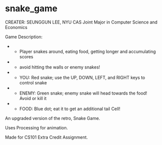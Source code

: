 # snake_game

CREATER: SEUNGGUN LEE, NYU CAS Joint Major in Computer Science and Economics
 
Game Description:
 * - Player snakes around, eating food, getting longer and accumulating scores
 * - avoid hitting the walls or enemy snakes!
 * - YOU: Red snake; use the UP, DOWN, LEFT, and RIGHT keys to control snake
 * - ENEMY: Green snake; enemy snake will head towards the food! Avoid or kill it
 * - FOOD: Blue dot; eat it to get an additional tail Cell!
 
An upgraded version of the retro, Snake Game.

Uses Processing for animation.

Made for CS101 Extra Credit Assignment.
